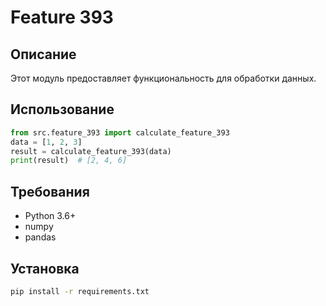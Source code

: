 # Feature 393
## Описание
Этот модуль предоставляет функциональность для обработки данных.
## Использование
```python
from src.feature_393 import calculate_feature_393
data = [1, 2, 3]
result = calculate_feature_393(data)
print(result)  # [2, 4, 6]
```
## Требования
- Python 3.6+
- numpy
- pandas
## Установка
```bash
pip install -r requirements.txt
```